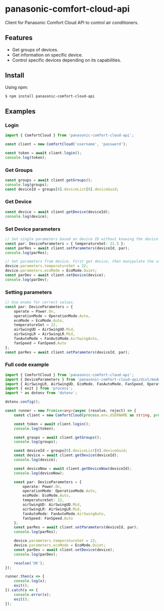 # panasonic-comfort-cloud-api

Client for Panasonic Comfort Cloud API to control air conditioners.

## Features

-   Get groups of devices.
-   Get information on specific device.
-   Control specific devices depending on its capabilities.

## Install

Using npm:

```bash
$ npm install panasonic-comfort-cloud-api
```

## Examples

### Login

```Typescript
import { ComfortCloud } from 'panasonic-comfort-cloud-api';

const client = new ComfortCloud('username', 'password');

const token = await client.login();
console.log(token);
```

### Get Groups

```Typescript
const groups = await client.getGroups();
console.log(groups);
const deviceId = groups[0].deviceList[0].deviceGuid;
```

### Get Device

```Typescript
const device = await client.getDevice(deviceId);
console.log(device);
```

### Set Device parameters

```Typescript
// Set single parameters based on device ID without knowing the device parameters.
const par: DeviceParameters = { temperatureSet: 21.5 };
const parRes = await client.setParameters(deviceId, par);
console.log(parRes);

// Set parameters from device. First get device, then manipulate the values.
device.parameters.temperatureSet = 22;
device.parameters.ecoMode = EcoMode.Quiet;
const parDev = await client.setDevice(device);
console.log(parDev);
```

### Setting parameters

```Typescript
// Use enums for correct values.
const par: DeviceParameters = {
    operate = Power.On,
    operationMode = OperationMode.Auto,
    ecoMode = EcoMode.Auto,
    temperatureSet = 22,
    airSwingUD = AirSwingUD.Mid,
    airSwingLR = AirSwingLR.Mid,
    fanAutoMode = FanAutoMode.AirSwingAuto,
    fanSpeed = FanSpeed.Auto
};
const parRes = await client.setParameters(deviceId, par);
```

### Full code example

```Typescript
import { ComfortCloud } from 'panasonic-comfort-cloud-api';
import { DeviceParameters } from 'panasonic-comfort-cloud-api/dist/models/interfaces';
import { AirSwingLR, AirSwingUD, EcoMode, FanAutoMode, FanSpeed, OperationMode, Power } from 'panasonic-comfort-cloud-api/dist/models/enums';
import { exit } from 'process';
import * as dotenv from 'dotenv';

dotenv.config();

const runner = new Promise<any>(async (resolve, reject) => {
    const client = new ComfortCloud(process.env.USERNAME as string, process.env.PASSWORD as string);

    const token = await client.login();
    console.log(token);

    const groups = await client.getGroups();
    console.log(groups);

    const deviceId = groups[0].deviceList[0].deviceGuid;
    const device = await client.getDevice(deviceId);
    console.log(device);

    const deviceNow = await client.getDeviceNow(deviceId);
    console.log(deviceNow);

    const par: DeviceParameters = {
        operate: Power.On,
        operationMode: OperationMode.Auto,
        ecoMode: EcoMode.Auto,
        temperatureSet: 22,
        airSwingUD: AirSwingUD.Mid,
        airSwingLR: AirSwingLR.Mid,
        fanAutoMode: FanAutoMode.AirSwingAuto,
        fanSpeed: FanSpeed.Auto
    };
    const parRes = await client.setParameters(deviceId, par);
    console.log(parRes);

    device.parameters.temperatureSet = 22;
    device.parameters.ecoMode = EcoMode.Quiet;
    const parDev = await client.setDevice(device);
    console.log(parDev);

    resolve('OK');
});

runner.then(x => {
    console.log(x);
    exit();
}).catch(x => {
    console.error(x);
    exit();
});

```
